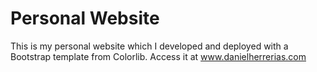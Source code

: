 # Personal Website
This is my personal website which I developed and deployed with a Bootstrap template from Colorlib.
Access it at www.danielherrerias.com

